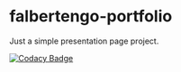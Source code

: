 # falbertengo-portfolio
Just a simple presentation page project.

[![Codacy Badge](https://api.codacy.com/project/badge/Grade/fdd09294ef934285b97d91fc2fd3929b)](https://www.codacy.com/manual/fernando.albertengo/falbertengo-portfolio?utm_source=github.com&amp;utm_medium=referral&amp;utm_content=Pra3t0r5/falbertengo-portfolio&amp;utm_campaign=Badge_Grade)
